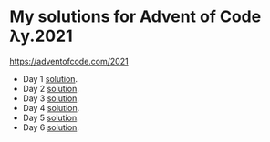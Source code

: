 # My solutions for Advent of Code λy.2021
https://adventofcode.com/2021
    
* Day 1 [solution](day1.py).
* Day 2 [solution](day2.py).
* Day 3 [solution](day3.py).
* Day 4 [solution](day4.py).
* Day 5 [solution](day5.py).
* Day 6 [solution](day6.py).
